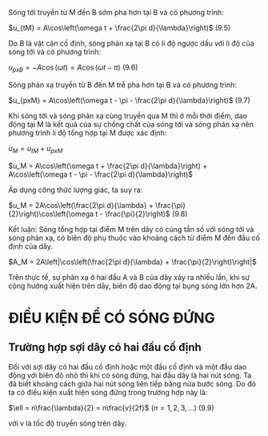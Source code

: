 Sóng tới truyền từ M đến B sớm pha hơn tại B và có phương trình:

$u_{tM} = A\cos\left(\omega t + \frac{2\pi d}{\lambda}\right)$ (9.5)

Do B là vật cản cố định, sóng phản xạ tại B có li độ ngược dấu với li độ của sóng tới và có phương trình:

$u_{pxB} = -A\cos(\omega t) = A\cos(\omega t - \pi)$ (9.6)

Sóng phản xạ truyền từ B đến M trễ pha hơn tại B và có phương trình:

$u_{pxM} = A\cos\left(\omega t - \pi - \frac{2\pi d}{\lambda}\right)$ (9.7)

Khi sóng tới và sóng phản xạ cùng truyền qua M thì ở mỗi thời điểm, dao động tại M là kết quả của sự chồng chất của sóng tới và sóng phản xạ nên phương trình li độ tổng hợp tại M được xác định:

$u_M = u_{tM} + u_{pxM}$

$u_M = A\cos\left(\omega t + \frac{2\pi d}{\lambda}\right) + A\cos\left(\omega t - \pi - \frac{2\pi d}{\lambda}\right)$

Áp dụng công thức lượng giác, ta suy ra:

$u_M = 2A\cos\left(\frac{2\pi d}{\lambda} + \frac{\pi}{2}\right)\cos\left(\omega t - \frac{\pi}{2}\right)$ (9.8)

Kết luận: Sóng tổng hợp tại điểm M trên dây có cùng tần số với sóng tới và sóng phản xạ, có biên độ phụ thuộc vào khoảng cách từ điểm M đến đầu cố định của dây.

$A_M = 2A\left|\cos\left(\frac{2\pi d}{\lambda} + \frac{\pi}{2}\right)\right|$

Trên thực tế, sự phản xạ ở hai đầu A và B của dây xảy ra nhiều lần, khi sự cộng hưởng xuất hiện trên dây, biên độ dao động tại bụng sóng lớn hơn 2A.

# ĐIỀU KIỆN ĐỂ CÓ SÓNG ĐỨNG

## Trường hợp sợi dây có hai đầu cố định

Đối với sợi dây có hai đầu cố định hoặc một đầu cố định và một đầu dao động với biên độ nhỏ thì khi có sóng đứng, hai đầu dây là hai nút sóng. Ta đã biết khoảng cách giữa hai nút sóng liên tiếp bằng nửa bước sóng. Do đó ta có điều kiện xuất hiện sóng đứng trong trường hợp này là:

$\ell = n\frac{\lambda}{2} = n\frac{v}{2f}$ $(n = 1, 2, 3,...)$ (9.9)

với v là tốc độ truyền sóng trên dây.